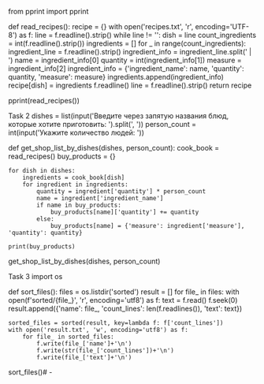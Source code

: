 from pprint import pprint


def read_recipes():
    recipe = {}
    with open('recipes.txt', 'r', encoding='UTF-8') as f:
        line = f.readline().strip()
        while line != '':
            dish = line
            count_ingredients = int(f.readline().strip())
            ingredients = []
            for _ in range(count_ingredients):
                ingredient_line = f.readline().strip()
                ingredient_info = ingredient_line.split(' | ')
                name = ingredient_info[0]
                quantity = int(ingredient_info[1])
                measure = ingredient_info[2]
                ingredient_info = {'ingredient_name': name, 'quantity': quantity, 'measure': measure}
                ingredients.append(ingredient_info)
            recipe[dish] = ingredients
            f.readline()
            line = f.readline().strip()
    return recipe


pprint(read_recipes())

Task 2
dishes = list(input('Введите через запятую названия блюд, которые хотите приготовить: ').split(', '))
person_count = int(input('Укажите количество людей: '))


def get_shop_list_by_dishes(dishes, person_count):
    cook_book = read_recipes()
    buy_products = {}

    for dish in dishes:
        ingredients = cook_book[dish]
        for ingredient in ingredients:
            quantity = ingredient['quantity'] * person_count
            name = ingredient['ingredient_name']
            if name in buy_products:
                buy_products[name]['quantity'] += quantity
            else:
                buy_products[name] = {'measure': ingredient['measure'], 'quantity': quantity}

    print(buy_products)


get_shop_list_by_dishes(dishes, person_count)

Task 3
import os


def sort_files():
    files = os.listdir('sorted')
    result = []
    for file_ in files:
        with open(f'sorted/{file_}', 'r', encoding='utf8') as f:
            text = f.read()
            f.seek(0)
            result.append({'name': file_, 'count_lines': len(f.readlines()), 'text': text})

    sorted_files = sorted(result, key=lambda f: f['count_lines'])
    with open('result.txt', 'w', encoding='utf8') as f:
        for file_ in sorted_files:
            f.write(file_['name']+'\n')
            f.write(str(file_['count_lines'])+'\n')
            f.write(file_['text']+'\n')


sort_files()# -

